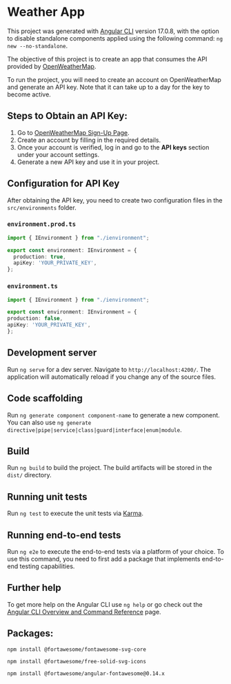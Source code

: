 # Weather App

This project was generated with [Angular CLI](https://github.com/angular/angular-cli) version 17.0.8, with the option to disable standalone components applied using the following command: `ng new --no-standalone`.

The objective of this project is to create an app that consumes the API provided by [OpenWeatherMap](https://openweathermap.org/). 

To run the project, you will need to create an account on OpenWeatherMap and generate an API key. Note that it can take up to a day for the key to become active.

## Steps to Obtain an API Key:
1. Go to [OpenWeatherMap Sign-Up Page](https://home.openweathermap.org/users/sign_up).
2. Create an account by filling in the required details.
3. Once your account is verified, log in and go to the **API keys** section under your account settings.
4. Generate a new API key and use it in your project.

## Configuration for API Key

After obtaining the API key, you need to create two configuration files in the `src/environments` folder.

### `environment.prod.ts`
```typescript
import { IEnvironment } from "./ienvironment";

export const environment: IEnvironment = {
  production: true,
  apiKey: 'YOUR_PRIVATE_KEY',
};
```

### `environment.ts`

```typescript
import { IEnvironment } from "./ienvironment";

export const environment: IEnvironment = {
production: false,
apiKey: 'YOUR_PRIVATE_KEY',
};
```

## Development server

Run `ng serve` for a dev server. Navigate to `http://localhost:4200/`. The application will automatically reload if you change any of the source files.

## Code scaffolding

Run `ng generate component component-name` to generate a new component. You can also use `ng generate directive|pipe|service|class|guard|interface|enum|module`.

## Build

Run `ng build` to build the project. The build artifacts will be stored in the `dist/` directory.

## Running unit tests

Run `ng test` to execute the unit tests via [Karma](https://karma-runner.github.io).

## Running end-to-end tests

Run `ng e2e` to execute the end-to-end tests via a platform of your choice. To use this command, you need to first add a package that implements end-to-end testing capabilities.

## Further help

To get more help on the Angular CLI use `ng help` or go check out the [Angular CLI Overview and Command Reference](https://angular.io/cli) page.

## Packages:

`npm install @fortawesome/fontawesome-svg-core`

`npm install @fortawesome/free-solid-svg-icons`

`npm install @fortawesome/angular-fontawesome@0.14.x`

